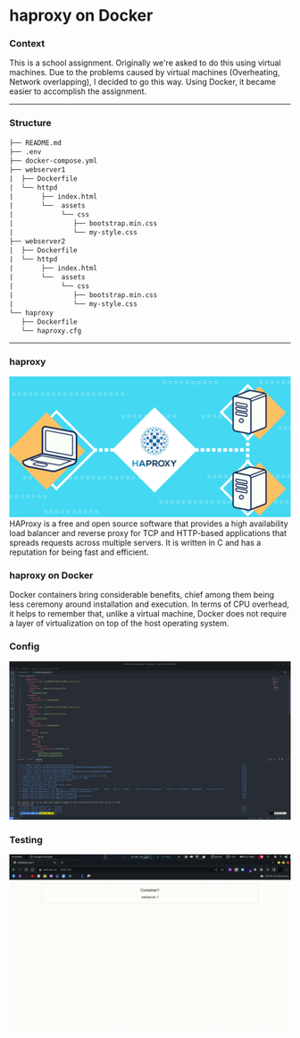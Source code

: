 # haproxy on Docker

### Context
This is a school assignment. Originally we're asked to do this using virtual machines. Due to the problems caused by virtual machines (Overheating, Network overlapping), I decided to go this way. Using Docker, it became easier to accomplish the assignment.

---

### Structure

```
├── README.md
├── .env
├── docker-compose.yml
├── webserver1
|  ├── Dockerfile
|  └── httpd
|       ├── index.html
|       └──  assets
|            └── css
|               ├── bootstrap.min.css
|               └── my-style.css
├── webserver2
|  ├── Dockerfile
|  └── httpd
|       ├── index.html
|       └──  assets
|            └── css
|               ├── bootstrap.min.css
|               └── my-style.css
└── haproxy
   ├── Dockerfile
   └── haproxy.cfg

```
---
### haproxy
![Alt text](images/HAProxy-Configuration-Load-Balance-Your-Servers.png "haproxy")
HAProxy is a free and open source software that provides a high availability load balancer and reverse proxy for TCP and HTTP-based applications that spreads requests across multiple servers. It is written in C and has a reputation for being fast and efficient.

### haproxy on Docker
Docker containers bring considerable benefits, chief among them being less ceremony around installation and execution.
In terms of CPU overhead, it helps to remember that, unlike a virtual machine, Docker does not require a layer of virtualization on top of the host operating system. 
### Config
![Alt text](images/screen1.png "docker-config")
### Testing
![Alt text](images/gif.gif "testing")
